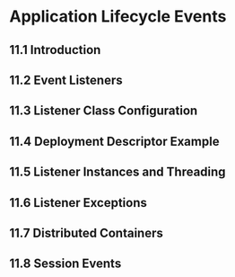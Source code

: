 # Application Lifecycle Events

## 11.1 Introduction

## 11.2 Event Listeners

## 11.3 Listener Class Configuration

## 11.4 Deployment Descriptor Example

## 11.5 Listener Instances and Threading

## 11.6 Listener Exceptions

## 11.7 Distributed Containers

## 11.8 Session Events